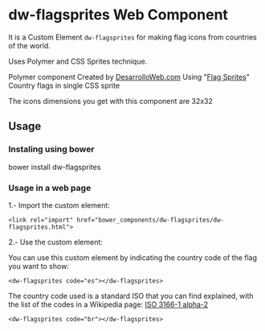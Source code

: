 # dw-flagsprites Web Component

It is a Custom Element `dw-flagsprites` for making flag icons from countries of the world.

Uses Polymer and CSS Sprites technique.

Polymer component Created by [DesarrolloWeb.com](http://www.desarrolloweb.com)
Using "[Flag Sprites](https://www.flag-sprites.com)" Country flags in single CSS sprite

The icons dimensions you get with this component are 32x32

## Usage

### Instaling using bower

bower install dw-flagsprites

### Usage in a web page

1.- Import the custom element:
```script
<link rel="import" href="bower_components/dw-flagsprites/dw-flagsprites.html">
```
2.- Use the custom element:

You can use this custom element by indicating the country code of the flag you want to show:
```script
<dw-flagsprites code="es"></dw-flagsprites>
```
The country code used is a standard ISO that you can find explained, with the list of the codes in a Wikipedia page: [ISO 3166-1 alpha-2](https://en.wikipedia.org/wiki/ISO_3166-1_alpha-2)
```script
<dw-flagsprites code="br"></dw-flagsprites>
```